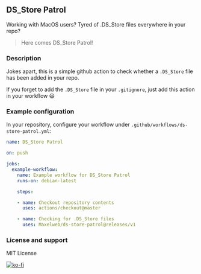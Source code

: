 ## DS_Store Patrol

Working with MacOS users? Tyred of .DS_Store files everywhere in your repo?

> Here comes DS_Store Patrol!


### Description

Jokes apart, this is a simple github action to check whether a `.DS_Store` file has been added in your repo.

If you forget to add the `.DS_Store` file in your `.gitignore`, just add this action in your workflow 😃


### Example configuration

In your repository, configure your workflow under `.github/workflows/ds-store-patrol.yml`:


```yml
name: DS_Store Patrol

on: push

jobs:
  example-workflow:
    name: Example workflow for DS_Store Patrol
    runs-on: debian-latest

    steps:

    - name: Checkout repository contents
      uses: actions/checkout@master

    - name: Checking for .DS_Store files
      uses: Maxelweb/ds-store-patrol@releases/v1

```

### License and support

MIT License

[![ko-fi](https://www.ko-fi.com/img/githubbutton_sm.svg)](https://ko-fi.com/H2H6VK9N)